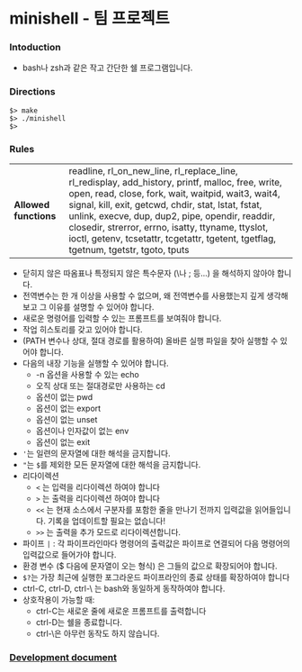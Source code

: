 # minishell - 팀 프로젝트
### Intoduction
- bash나 zsh과 같은 작고 간단한 쉘 프로그램입니다.
### Directions
```
$> make
$> ./minishell
$>
```
### Rules
|   |   |
| - | - |
| **Allowed functions** | readline, rl_on_new_line, rl_replace_line, rl_redisplay, add_history, printf, malloc, free, write, open, read, close, fork, wait, waitpid, wait3, wait4, signal, kill, exit, getcwd, chdir, stat, lstat, fstat, unlink, execve, dup, dup2, pipe, opendir, readdir, closedir, strerror, errno, isatty, ttyname, ttyslot, ioctl, getenv, tcsetattr, tcgetattr, tgetent, tgetflag, tgetnum, tgetstr, tgoto, tputs |

- 닫히지 않은 따옴표나 특정되지 않은 특수문자 (\나 ; 등...) 을 해석하지 않아야 합니다.
- 전역변수는 한 개 이상을 사용할 수 없으며, 왜 전역변수를 사용했는지 깊게 생각해 보고 그 이유를 설명할 수 있어야 합니다.
- 새로운 명령어를 입력할 수 있는 프롬프트를 보여줘야 합니다.
- 작업 히스토리를 갖고 있어야 합니다.
- (PATH 변수나 상대, 절대 경로를 활용하여) 올바른 실행 파일을 찾아 실행할 수 있어야 합니다.
- 다음의 내장 기능을 실행할 수 있어야 합니다.
  - -n 옵션을 사용할 수 있는 echo
  - 오직 상대 또는 절대경로만 사용하는 cd
  - 옵션이 없는 pwd
  - 옵션이 없는 export
  - 옵션이 없는 unset
  - 옵션이나 인자값이 없는 env
  - 옵션이 없는 exit
- `'`는 일련의 문자열에 대한 해석을 금지합니다.
- `"`는 `$`를 제외한 모든 문자열에 대한 해석을 금지합니다.
- 리다이렉션
  - `<` 는 입력을 리다이렉션 하여야 합니다
  - `>` 는 출력을 리다이렉션 하여야 합니다
  - `<<` 는 현재 소스에서 구분자를 포함한 줄을 만나기 전까지 입력값을 읽어들입니다. 기록을 업데이트할 필요는 없습니다!
  - `>>` 는 출력을 추가 모드로 리다이렉션합니다.
- 파이프 `|` : 각 파이프라인마다 명령어의 출력값은 파이프로 연결되어 다음 명령어의 입력값으로 들어가야 합니다.
- 환경 변수 ($ 다음에 문자열이 오는 형식) 은 그들의 값으로 확장되어야 합니다.
- `$?`는 가장 최근에 실행한 포그라운드 파이프라인의 종료 상태를 확장하여야 합니다
- ctrl-C, ctrl-D, ctrl-\ 는 bash와 동일하게 동작하여야 합니다.
- 상호작용이 가능할 때:
  - ctrl-C는 새로운 줄에 새로운 프롬프트를 출력합니다
  - ctrl-D는 쉘을 종료합니다.
  - ctrl-\은 아무런 동작도 하지 않습니다.
### [Development document](https://github.com/chicjhpark/minishell.wiki.git)
